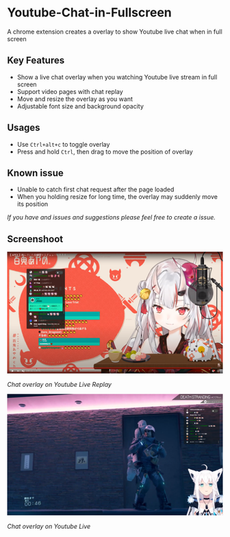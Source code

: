 # Youtube-Chat-in-Fullscreen
A chrome extension creates a overlay to show Youtube live chat when in full screen

## Key Features

- Show a live chat overlay when you watching Youtube live stream in full screen
- Support video pages with chat replay
- Move and resize the overlay as you want
- Adjustable font size and background opacity

## Usages

- Use `Ctrl+alt+c` to toggle overlay
- Press and hold `Ctrl`, then drag to move the position of overlay

## Known issue

- Unable to catch first chat request after the page loaded
- When you holding resize for long time, the overlay may suddenly move its position

 *If you have and issues and suggestions please feel free to create a issue.*

## Screenshoot

![Chat overlay screenshoot](./sample/sample.png )

*Chat overlay on Youtube Live Replay*

![Chat overlay screenshoot](./sample/sample2.png)

*Chat overlay on Youtube Live*











